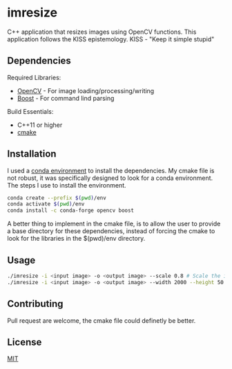 # imresize
C++ application that resizes images using OpenCV functions.
This application follows the KISS epistemology.
KISS - "Keep it simple stupid"

## Dependencies
Required Libraries:
* [OpenCV](https://opencv.org/) - For image loading/processing/writing
* [Boost](https://www.boost.org/) - For command lind parsing

Build Essentials:
* C++11 or higher
* [cmake](https://cmake.org/)


## Installation
I used a [conda environment](https://docs.conda.io/projects/miniconda/en/latest/) to install the dependencies.
My cmake file is not robust, it was specifically designed to look for a conda environment.
The steps I use to install the environment.
```bash
conda create --prefix $(pwd)/env
conda activate $(pwd)/env
conda install -c conda-forge opencv boost
```

A better thing to implement in the cmake file, is to allow the user to provide a base directory
for these dependencies, instead of forcing the cmake to look for the libraries in the $(pwd)/env
directory.

## Usage
```bash
./imresize -i <input image> -o <output image> --scale 0.8 # Scale the input image by a factor of 80% in rows and columns
./imresize -i <input image> -o <output image> --width 2000 --height 50 # Resize the image to have 2000 columns and 50 rows.
```

## Contributing
Pull request are welcome, the cmake file could definetly be better.

## License

[MIT](https://choosealicense.com/licenses/mit/)

